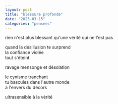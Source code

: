 ```yaml
---
layout: post
title: "blessure profonde"
date: "2023-03-15"
categories: "pensees"
---
```


rien n'est plus blessant qu'une vérité qui ne l'est pas  

quand la désillusion te surprend  
la confiance violée  
tout s'éteint  

ravage mensonge et désolation  

le cynisme tranchant  
tu bascules dans l'autre monde  
à l'envers du décors

ultrasensible à la vérité
